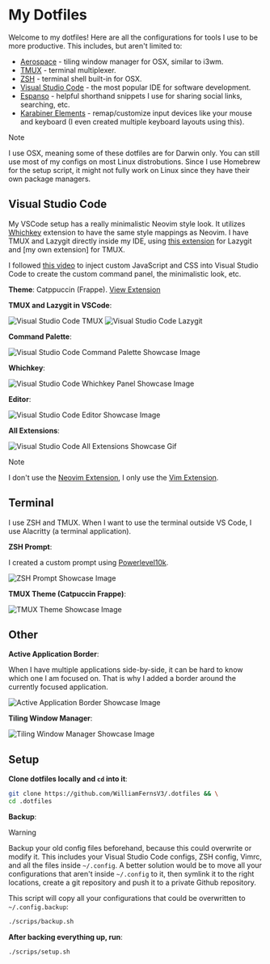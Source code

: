 # My Dotfiles

<!-- TODO: add links -->

Welcome to my dotfiles! Here are all the configurations for tools I use to be more productive. This includes, but aren't limited to:
- [Aerospace]() - tiling window manager for OSX, similar to i3wm.
- [TMUX]() - terminal multiplexer.
- [ZSH]() - terminal shell built-in for OSX.
- [Visual Studio Code]() - the most popular IDE for software development.
- [Espanso]() - helpful shorthand snippets I use for sharing social links, searching, etc.
- [Karabiner Elements]() - remap/customize input devices like your mouse and keyboard (I even created multiple keyboard layouts using this).

> [!NOTE]
> I use OSX, meaning some of these dotfiles are for Darwin only. You can still use most of my configs on most Linux distrobutions. Since I use Homebrew for the setup script, it might not fully work on Linux since they have their own package managers.

## Visual Studio Code

My VSCode setup has a really minimalistic Neovim style look. It utilizes [Whichkey]() extension to have the same style mappings as Neovim. I have TMUX and Lazygit directly inside my IDE, using [this extension]() for Lazygit and [my own extension] for TMUX.

I followed [this video](https://www.youtube.com/watch?v=9_I0bySQoCs&ab_channel=GlennRaya) to inject custom JavaScript and CSS into Visual Studio Code to create the custom command panel, the minimalistic look, etc.

**Theme**: Catppuccin (Frappe). [View Extension](https://github.com/catppuccin/vscode)

**TMUX and Lazygit in VSCode**:

![Visual Studio Code TMUX](docs/assets/vscode-tmux.png)
![Visual Studio Code Lazygit](docs/assets/vscode-lazygit.png)

**Command Palette**:

![Visual Studio Code Command Palette Showcase Image](docs/assets/vscode-command-palette.png)

**Whichkey**:

![Visual Studio Code Whichkey Panel Showcase Image](docs/assets/whichkey-vscode.png)

**Editor**:

![Visual Studio Code Editor Showcase Image](docs/assets/vscode-editor.png)

**All Extensions**:

![Visual Studio Code All Extensions Showcase Gif](docs/assets/vscode-all-extensions.gif)

> [!NOTE]
> I don't use the [Neovim Extension](), I only use the [Vim Extension]().

## Terminal

I use ZSH and TMUX. When I want to use the terminal outside VS Code, I use Alacritty (a terminal application).

**ZSH Prompt**:

I created a custom prompt using [Powerlevel10k](https://github.com/romkatv/powerlevel10k).

![ZSH Prompt Showcase Image](docs/assets/terminal-prompt.png)

**TMUX Theme (Catpuccin Frappe)**:

![TMUX Theme Showcase Image](docs/assets/tmux-theme.png)

## Other

**Active Application Border**:

When I have multiple applications side-by-side, it can be hard to know which one I am focused on. That is why I added a border around the currently focused application.

![Active Application Border Showcase Image](docs/assets/border-active-application.png)

**Tiling Window Manager**:

![Tiling Window Manager Showcase Image](docs/assets/tiling-window-manager.gif)

## Setup

**Clone dotfiles locally and `cd` into it**:

```bash
git clone https://github.com/WilliamFernsV3/.dotfiles && \
cd .dotfiles
```

**Backup**:

> [!WARNING]
> Backup your old config files beforehand, because this could overwrite or modify it. This includes your Visual Studio Code configs, ZSH config, Vimrc, and all the files inside `~/.config`. A better solution would be to move all your configurations that aren't inside `~/.config` to it, then symlink it to the right locations, create a git repository and push it to a private Github repository.

This script will copy all your configurations that could be overwritten to `~/.config.backup`:

```bash
./scrips/backup.sh
```

**After backing everything up, run**:

```bash
./scrips/setup.sh
```

<!-- Add keyboard layout docs here -->
<!-- Add Contribution guide here -->
